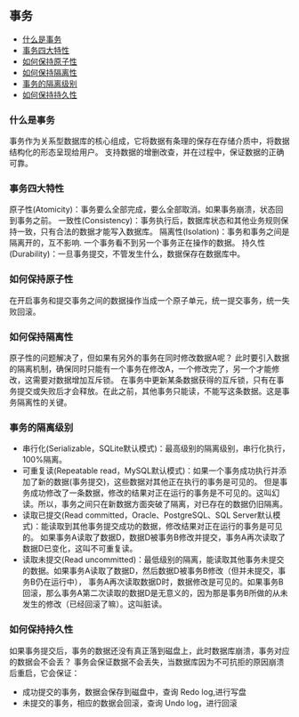 ## 事务

* [什么是事务](#什么是事务)
* [事务四大特性](#事务四大特性)
* [如何保持原子性](#如何保持原子性)
* [如何保持隔离性](#如何保持隔离性)
* [事务的隔离级别](#事务的隔离级别)
* [如何保持持久性](#如何保持持久性)

### 什么是事务

事务作为关系型数据库的核心组成，它将数据有条理的保存在存储介质中，将数据结构化的形态呈现给用户。
支持数据的增删改查，并在过程中，保证数据的正确可靠。

### 事务四大特性

原子性(Atomicity)：事务要么全部完成，要么全部取消。如果事务崩溃，状态回到事务之前。
一致性(Consistency)：事务执行后，数据库状态和其他业务规则保持一致，只有合法的数据才能写入数据库。
隔离性(Isolation)：事务和事务之间是隔离开的，互不影响. 一个事务看不到另一个事务正在操作的数据。
持久性(Durability)：一旦事务提交，不管发生什么，数据保存在数据库中。

### 如何保持原子性

在开启事务和提交事务之间的数据操作当成一个原子单元，统一提交事务，统一失败回滚。

### 如何保持隔离性

原子性的问题解决了，但如果有另外的事务在同时修改数据A呢？
此时要引入数据的隔离机制，确保同时只能有一个事务在修改A，一个修改完了，另一个才能修改，这需要对数据增加互斥锁。
在事务中更新某条数据获得的互斥锁，只有在事务提交或失败后才会释放。在此之前，其他事务只能读，不能写这条数据。这是事务隔离性的关键。

### 事务的隔离级别

- 串行化(Serializable，SQLite默认模式)：最高级别的隔离级别，串行化执行，100%隔离。
- 可重复读(Repeatable read，MySQL默认模式)：如果一个事务成功执行并添加了新的数据(事务提交)，这些数据对其他正在执行的事务是可见的。
但是事务成功修改了一条数据，修改的结果对正在运行的事务是不可见的。这叫幻读。所以，事务之间只在新数据方面突破了隔离，对已存在的数据仍旧隔离。
- 读取已提交(Read committed，Oracle、PostgreSQL、SQL Server默认模式)：能读取到其他事务提交成功的数据，修改结果对正在运行的事务是可见的。
如果事务A读取了数据D，数据D被事务B修改并提交，事务A再次读取了数据D已变化，这叫不可重复读。
- 读取未提交(Read uncommitted)：最低级别的隔离，能读取其他事务未提交的数据。如果事务A读取了数据D，然后数据D被事务B修改（但并未提交，事务B仍在运行中），
事务A再次读取数据D时，数据修改是可见的。如果事务B回滚，那么事务A第二次读取的数据D是无意义的，因为那是事务B所做的从未发生的修改（已经回滚了嘛）。这叫脏读。

### 如何保持持久性

如果事务提交后，事务的数据还没有真正落到磁盘上，此时数据库崩溃，事务对应的数据会不会丢？
事务会保证数据不会丢失，当数据库因为不可抗拒的原因崩溃后重启，它会保证：
- 成功提交的事务，数据会保存到磁盘中，查询 Redo log,进行写盘
- 未提交的事务，相应的数据会回滚，查询 Undo log，进行回滚



